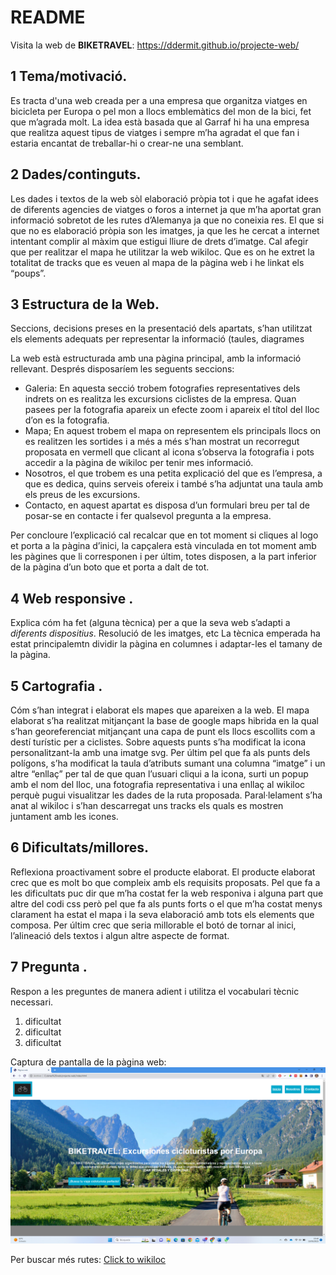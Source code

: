 # README #

Visita la web de **BIKETRAVEL**: https://ddermit.github.io/projecte-web/

## 1 Tema/motivació. 

Es tracta d'una web creada per a una empresa que organitza viatges en bicicleta per Europa o pel mon a llocs emblemàtics del mon de la bici, fet que m’agrada molt. La idea està basada que al Garraf hi ha una empresa que realitza aquest tipus de viatges i sempre m’ha agradat el que fan i estaria encantat de treballar-hi o crear-ne una semblant.

## 2 Dades/continguts. 

Les dades i textos de la web sòl elaboració pròpia tot i que he agafat idees de diferents agencies de viatges o foros a internet ja que m’ha aportat gran informació sobretot de les rutes d’Alemanya ja que no coneixia res. El que si que no es elaboració pròpia son les imatges, ja que les he cercat a internet intentant complir al màxim que estigui lliure de drets d’imatge.
Cal afegir que per realitzar el mapa he utilitzar la web wikiloc. Que es on he extret la totalitat de tracks que es veuen al mapa de la pàgina web i he linkat els “poups”.

## 3 Estructura de la Web. 
Seccions, decisions preses en la presentació dels apartats, s’han utilitzat els elements adequats per representar la informació (taules, diagrames

La web està estructurada amb una pàgina principal, amb la informació rellevant. Després disposaríem les seguents seccions: 
- Galeria: En aquesta secció trobem fotografies representatives dels indrets on es realitza les excursions ciclistes de la empresa. Quan pasees per la fotografia apareix un efecte zoom i apareix el títol del lloc d’on es la fotografia.
- Mapa; En aquest trobem el mapa on representem els principals llocs on es realitzen les sortides i a més a més s’han mostrat un recorregut proposata en vermell que clicant al icona s’observa la fotografia i pots accedir a la pàgina de wikiloc per tenir mes informació.
- Nosotros, el que trobem es una petita explicació del que es l’empresa, a que es dedica, quins serveis ofereix i també s’ha adjuntat una taula amb els preus de les excursions.
- Contacto, en aquest apartat es disposa d’un formulari breu per tal de posar-se en contacte i fer qualsevol pregunta a la empresa.

Per concloure l’explicació cal recalcar que en tot moment si cliques al logo et porta a la pàgina d’inici, la capçalera està vinculada en tot moment amb les pàgines que li corresponen i per últim, totes disposen, a la part inferior de la pàgina d’un boto que et porta a dalt de tot.

## 4 Web responsive . 
Explica cóm ha fet (alguna tècnica) per a que la seva web s’adapti a *diferents dispositius*. Resolució de les imatges, etc
La tècnica emperada ha estat principalemtn dividir la pàgina en columnes i adaptar-les el tamany de la pàgina.

## 5 Cartografia . 
Cóm s’han integrat i elaborat els mapes que apareixen a la web.
El mapa elaborat s’ha realitzat mitjançant la base de google maps hibrida en la qual s’han georeferenciat mitjançant una capa de punt els llocs escollits com a destí turístic per a ciclistes. Sobre aquests punts s’ha modificat la icona personalitzant-la amb una imatge svg. Per últim pel que fa als punts dels polígons, s’ha modificat la taula d’atributs sumant una columna “imatge” i un altre “enllaç” per tal de que quan l’usuari cliqui a la icona, surti un popup amb el nom del lloc, una fotografia representativa i una enllaç al wikiloc perquè pugui visualitzar les dades de la ruta proposada.
Paral·lelament s’ha anat al wikiloc i s’han descarregat uns tracks els quals es mostren juntament amb les icones.

## 6 Dificultats/millores. 
Reflexiona proactivament sobre el producte elaborat.
El producte elaborat crec que es molt bo que compleix amb els requisits proposats. Pel que fa a les dificultats puc dir que m’ha costat fer la web responiva i alguna part que altre del codi css però pel que fa als punts forts o el que m’ha costat menys clarament ha estat el mapa i la seva elaboració amb tots els elements que composa.
Per últim crec que seria millorable el botó de tornar al inici, l’alineació dels textos i algun altre aspecte de format.

## 7 Pregunta . 
Respon a les preguntes de manera adient i utilitza el vocabulari tècnic necessari.

1. dificultat 
2. dificultat
3. dificultat


Captura de pantalla de la pàgina web:
![Una imatge d'exemple](./images/web.png "Logo Title Text 1")


Per buscar més rutes: 
[Click to wikiloc](https://ca.wikiloc.com)
